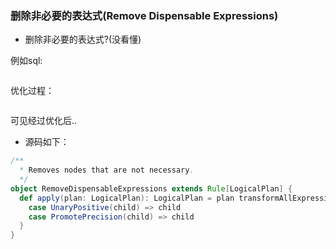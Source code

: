 ### 删除非必要的表达式(Remove Dispensable Expressions)


* 删除非必要的表达式?(没看懂)

例如sql:

```sql

```
优化过程：

```sql

```
可见经过优化后..

* 源码如下：

```scala
/**
  * Removes nodes that are not necessary.
  */
object RemoveDispensableExpressions extends Rule[LogicalPlan] {
  def apply(plan: LogicalPlan): LogicalPlan = plan transformAllExpressions {
    case UnaryPositive(child) => child
    case PromotePrecision(child) => child
  }
}

```
